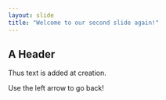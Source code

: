 ```yaml
---
layout: slide
title: "Welcome to our second slide again!"
---
```

## A Header

Thus text is added at creation.

Use the left arrow to go back!